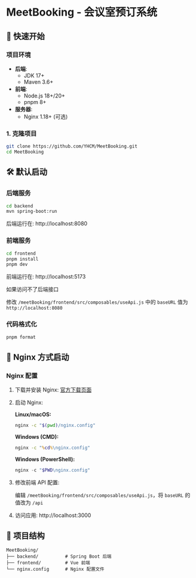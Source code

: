 # MeetBooking - 会议室预订系统

## 🌟 快速开始

### 项目环境

- **后端**:
  - JDK 17+
  - Maven 3.6+
- **前端**:
  - Node.js 18+/20+
  - pnpm 8+
- **服务器**:
  - Nginx 1.18+ (可选)

### 1. 克隆项目

```bash
git clone https://github.com/YHCM/MeetBooking.git
cd MeetBooking
```

## 🛠️ 默认启动

### 后端服务

```bash
cd backend
mvn spring-boot:run
```

后端运行在: http://localhost:8080

### 前端服务

```bash
cd frontend
pnpm install
pnpm dev
```

前端运行在: http://localhost:5173

如果访问不了后端接口

修改 `/meetBooking/frontend/src/composables/useApi.js` 中的 `baseURL` 值为 `http://localhost:8080`

### 代码格式化

```bash
pnpm format
```

## 🚀 Nginx 方式启动

### Nginx 配置

1. 下载并安装 Nginx: [官方下载页面](https://nginx.org/en/download.html)
2. 启动 Nginx:

   **Linux/macOS:**

   ```bash
   nginx -c "$(pwd)/nginx.config"
   ```

   **Windows (CMD):**

   ```cmd
   nginx -c "%cd%\nginx.config"
   ```

   **Windows (PowerShell):**

   ```powershell
   nginx -c "$PWD\nginx.config"
   ```

3. 修改前端 API 配置:

   编辑 `/meetBooking/frontend/src/composables/useApi.js`，将 `baseURL` 的值改为 `/api`

4. 访问应用: http://localhost:3000

## 📁 项目结构

```
MeetBooking/
├── backend/          # Spring Boot 后端
├── frontend/         # Vue 前端
└── nginx.config      # Nginx 配置文件
```
